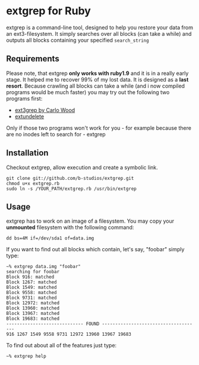 extgrep for Ruby
================
extgrep is a command-line tool, designed to help you restore your data from an ext3-filesystem.
It simply searches over all blocks (can take a while) and outputs all blocks containing your
specified `search_string`

Requirements
------------
Please note, that extgrep **only works with ruby1.9** and it is in a really early stage.
It helped me to recover 99% of my lost data. It is designed as a **last resort**. Because
crawling all blocks can take a while (and i now compiled programs would be much faster) you
may try out the following two programs first:

  - [ext3grep by Carlo Wood](http://www.xs4all.nl/~carlo17/howto/undelete_ext3.html)
  - [extundelete](http://extundelete.sourceforge.net)
  
Only if those two programs won't work for you - for example because there are no inodes
left to search for - extgrep

Installation
------------
Checkout extgrep, allow execution and create a symbolic link.

    git clone git://github.com/b-studios/extgrep.git
    chmod u+x extgrep.rb
    sudo ln -s /YOUR_PATH/extgrep.rb /usr/bin/extgrep
    

Usage
-----
extgrep has to work on an image of a filesystem. You may copy your **unmounted** filesystem with the following command:

    dd bs=4M if=/dev/sda1 of=data.img

If you want to find out all blocks which contain, let's say, "foobar" simply type:

    ~% extgrep data.img "foobar"    
    searching for foobar
    Block 916: matched
    Block 1267: matched
    Block 1549: matched
    Block 9558: matched
    Block 9731: matched
    Block 12972: matched
    Block 13960: matched
    Block 13967: matched
    Block 19683: matched
    ----------------------------- FOUND -------------------------------------
    916 1267 1549 9558 9731 12972 13960 13967 19683

To find out about all of the features just type:

    ~% extgrep help

